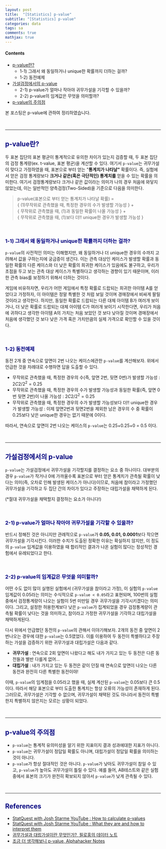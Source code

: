```yaml
---
layout: post
title:  "[Statistics] p-value"
subtitle: "[Statistics] p-value"
categories: data
tags: sa
comments: true
mathjax: true
---
```

#### Contents
- [p-value란?](#p-value란)
	- 1-1) 그래서 왜 동일하거나 unique한 확률까지 더하는 걸까?
	- 1-2) 동전예제
- [가설검정에서의 p-value](#가설검정에서의-p-value)
	- 2-1) p-value가 얼마나 작아야 귀무가설을 기각할 수 있을까?
	- 2-2) p-value의 임계값은 무엇을 의미할까?
- [p-value의 주의점](#p-value의-주의점)

본 포스팅은 p-value에 관하여 정리하였습니다.

<br>

---

## <span style="color:navy">p-value란?</span>

두 표본 집단의 표본 평균이 통계적으로 유의한 차이가 있는지 검증할 때, 두 표본 집단의 검정 통계량(ex. t-value, 표본 평균)을 계산할 수 있다. 여기서 `p-value`는 귀무가설이 맞다고 가정하였을 때,  표본으로 부터 얻는 "**통계치가 나타날"** 확률이다. 즉, 실험에서 얻은 검정 통계량보다 **크거나 같은(혹은 극단적인) 통계치를** 얻을 수 있는 확률을 의미한다. 여기서 검정통계량보다 크거나 같은 값이라는 의미가 나의 경우 처음에 와닿지 않았는데, 이는 일반적인 양측검정(Two-Sided)을 기준으로 다음을 의미한다.

> p-value(표본으로 부터 얻는 통계치가 나타날 확률) = <br>
>{ (1)무작위로 관측했을 때, 특정한 경우의 수가 발생할 가능성 } + <br>
>{ 무작위로 관측했을 때, (1)과 동일한 확률이 나올 가능성 } + <br>
>{ 무작위로 관측했을 때, (1)보다 더!! unique한 경우가 발생할 가능성 }

<br>

### <span style="color:navy">1-1) 그래서 왜 동일하거나 unique한 확률까지 더하는 걸까?</span>

`p-value`의 사전적인 의미는 이해했지만, 왜 동일하거나 더 unique한 경우의 수까지 고려해서 값을 구하는지에 궁금증이 생긴다. 이는 관측 대상인 케이스가 발생할 확률과 동일한 확률의 다른 케이스와 더 낮은 확률의 희귀한 케이스가 있음에도 불구하고, 우리가 초점을 두고 보는 관측 대상 케이스가 특별하다고 생각하는 경향이 있기 때문이며, 이러한 관측 bias를 보정하기 위해서 더하는 것이다.

게임에 비유하자면, 우리가 어떤 게임에서 특정 확률로 드랍되는 희귀한 아이템 A를 얻었다고 가정하자, 이 아이템은 정말 특별한 것 처럼 보일 것이며 경매장에서 비싸게 팔릴 것이라고 생각한다. 하지만, 동일한 확률로 드랍되는 다른 대체 아이템 B가 여러개 보이거나,  더 낮은 확률로 드랍되는 대체 아이템 C가 여러개 보이기 시작한다면, 우리가 처음에 귀하다고 생각한 아이템 A의 가치는 처음 보았던 것 보다 낮아질 것이며 경매장에서 처음에 생각했던 것 보다 낮은 가격 혹은 가치만큼의 실제 가격으로 확인할 수 있을 것이다.

<br>

### <span style="color:navy">1-2) 동전예제</span>

동전 2개 중 연속으로 앞면이 2번 나오는 케이스에관한 `p-value`를 계산해보자. 위에서 언급한 것을 차례대로 수행하면 답을 도출할 수 있다.

- 무작위로 관측했을 때, 특정한 경우의 수(즉, 앞면 2번, 뒷면 0번)가 발생할 가능성 : $2C2/2^2 = 0.25$
- 무작위로 관측했을 때, 특정한 경우의 수가 발생할 가능성과 동일한 확률(즉, 앞면 0번 뒷면 2번)이 나올 가능성 : $2C2/2^2 = 0.25$
- 무작위로 관측했을 때, 특정한 경우의 수가 발생할 가능성보다 더!! unique한 경우가 발생할 가능성 : 이제 앞면2번과 뒷면2번을 제외한 남은 경우의 수 중 확률이 0.25보다 낮은 unique한 경우는 없기 때문에 0이다.

따라서,  연속으로 앞면이 2번 나오는 케이스의 `p-value`는 0.25+0.25+0 = 0.5 이다.

<br>

---

## <span style="color:navy">가설검정에서의 p-value</span>

`p-value`는 가설검정에서 귀무가설을 기각할지를 결정하는 요소 중 하나이다. 대부분의 경우 `p-value`가 작거나 0에 가까울수록 표본으로 부터 얻은 통계치가 관측될 확률이 낮다는 의미(즉, 오차로 인해 발생된 케이스가 아니다)이므로, 처음에 참이라고 가정했던 귀무가설을 기각하고 두 집단 간의 차이가 있다고 주장하는 대립가설을 채택하게 된다.

(*절대 귀무가설을 채택할지 결정하는 요소가 아니다!)

<br>

### <span style="color:navy">2-1) p-value가 얼마나 작아야 귀무가설을 기각할 수 있을까?</span>

반드시 정해진 것은 아니지만 관례적으로 `p-value`가 **0.05, 0.01, 0.0001**보다 작으면 귀무가설을 기각시킨다. 이러한 수치가 도출된 정확한 이유는 확실하지 않지만, 이 정도의 `p-value` 임계값을 이용하였을 때 합리적인 결과가 나온 실험이 많다는 정성적인 경험에서 유례되었다고 한다.

<br>

### <span style="color:navy">2-2) p-value의 임계값은 무엇을 의미할까?</span>

어떤 수도 없이 많이 실행된 실험에서 (귀무가설을 참이라고 가정), 이 실험의 `p-value`  임계값이 0.05라는 의미는 수식적으로 `p-value < 0.05`라고 표현되며, 100번의 실험 중에서 검정통계량이 나오는 실험이 5번 미만일 경우 귀무가설을 기각시키겠다는 의미이다. 그리고, 설정한 허용한계보다 낮은 `p-value`가 집계되었을 경우 검정통계량이 관측될 확률이 낮다는 것을 의미하고, 참이라고 가정한 귀무가설을 기각하고 대립가설을 채택하게된다. 

다시 위에서 언급했던 동전의 `p-value`의 관해서 이야기해보자. 2개의 동전 중 앞면이 2번나오는 경우에 대한 `p-value`는 0.5였었다. 이를 이용하여 두 동전이 특별하다고 주장하는 가설을 검증하기 위한 귀무가설과 대립가설은 다음과 같다.

- **귀무가설** : 연속으로 2회 앞면이 나왔다고 해도 내가 가지고 있는 두 동전은 다른 동전들과 별반 다를게 없어...
- **대립가설** : 내가  가지고 있는 두 동전은 같이 던질 때 연속으로 앞면이 나오는 다른 동전과 완전히 다른 특별한 동전이야!

이때, `p-value`의 임계점을 0.05라고 했을 때, 실제 계산된 `p-value`는 0.05보다 큰 0.5 이다. 따라서 해당 표본으로 부터 도출한 통계치는 항상 오류의 가능성이 존재하게 된다. 그러므로, 귀무가설은 기각할 수 없으며, 귀무가설이 채택된 것도 아니라서 동전이 특별한지 특별하지 않은지는 모르는 상황이 되었다. 

<br>

---

## <span style="color:navy">p-value의 주의점</span>

- `p-value`는 통계적 유의미성을 알기 위한 지표이지 결과 성과에대한 지표가 아니다.
- `p-value`는 귀무가설이 정답일 확률도 아니며, 대립가설이 정답일 확률을 의미하는 것이 아니다.
- `p-value`가 항상 절대적인 것은 아니다. `p-value`가 낮아도 귀무가설이 참일 수 있고, `p-value`가 높아도 귀무가설이 틀릴 수 있다. 예를 들어, AB테스트와 같은 실험 중에서 표본의 크기가 완전히 확보되지 않아서  `p-value`가 낮게 관측될 수 있다.

<br>

---

## <span style="color:navy">References</span>

- [StatQuest with Josh Starme YouTube : How to calculate p-values](https://www.youtube.com/watch?v=JQc3yx0-Q9E)
- [StatQuest with Josh Starme YouTube : What they are and how to interpret them](https://www.youtube.com/watch?v=vemZtEM63GY)
- [귀무가설과 대립가설이란 무엇인가?, 필로홍의 데이터 노트](https://drhongdatanote.tistory.com/59)
- [조금 더 생각해보니 p-value,  Alphahacker Notes](https://alphahackerhan.tistory.com/4)

